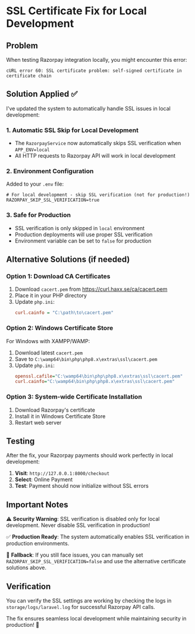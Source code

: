 # SSL Certificate Fix for Local Development

## Problem
When testing Razorpay integration locally, you might encounter this error:
```
cURL error 60: SSL certificate problem: self-signed certificate in certificate chain
```

## Solution Applied ✅

I've updated the system to automatically handle SSL issues in local development:

### 1. **Automatic SSL Skip for Local Development**
- The `RazorpayService` now automatically skips SSL verification when `APP_ENV=local`
- All HTTP requests to Razorpay API will work in local development

### 2. **Environment Configuration**
Added to your `.env` file:
```env
# For local development - skip SSL verification (not for production!)
RAZORPAY_SKIP_SSL_VERIFICATION=true
```

### 3. **Safe for Production**
- SSL verification is only skipped in `local` environment
- Production deployments will use proper SSL verification
- Environment variable can be set to `false` for production

## Alternative Solutions (if needed)

### Option 1: Download CA Certificates
1. Download `cacert.pem` from https://curl.haxx.se/ca/cacert.pem
2. Place it in your PHP directory
3. Update `php.ini`:
   ```ini
   curl.cainfo = "C:\path\to\cacert.pem"
   ```

### Option 2: Windows Certificate Store
For Windows with XAMPP/WAMP:
1. Download latest `cacert.pem`
2. Save to `C:\wamp64\bin\php\php8.x\extras\ssl\cacert.pem`
3. Update `php.ini`:
   ```ini
   openssl.cafile="C:\wamp64\bin\php\php8.x\extras\ssl\cacert.pem"
   curl.cainfo="C:\wamp64\bin\php\php8.x\extras\ssl\cacert.pem"
   ```

### Option 3: System-wide Certificate Installation
1. Download Razorpay's certificate
2. Install it in Windows Certificate Store
3. Restart web server

## Testing

After the fix, your Razorpay payments should work perfectly in local development:

1. **Visit**: `http://127.0.0.1:8000/checkout`
2. **Select**: Online Payment
3. **Test**: Payment should now initialize without SSL errors

## Important Notes

⚠️ **Security Warning**: SSL verification is disabled only for local development. Never disable SSL verification in production!

✅ **Production Ready**: The system automatically enables SSL verification in production environments.

🔧 **Fallback**: If you still face issues, you can manually set `RAZORPAY_SKIP_SSL_VERIFICATION=false` and use the alternative certificate solutions above.

## Verification

You can verify the SSL settings are working by checking the logs in `storage/logs/laravel.log` for successful Razorpay API calls.

The fix ensures seamless local development while maintaining security in production! 🚀